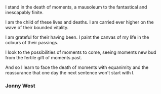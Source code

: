 # 

I stand in the death of moments,
a mausoleum to the fantastical and inescapably finite.

I am the child of these lives and deaths.
I am carried ever higher on the wave of their bounded vitality.

I am grateful for their having been.
I paint the canvas of my life in the colours of their passings.

I look to the possibilities of moments to come,
seeing moments new bud from the fertile gift of moments past.

And so I learn to face the death of moments with equanimity and the reassurance that one day the next sentence won't start with I.

### Jonny West
